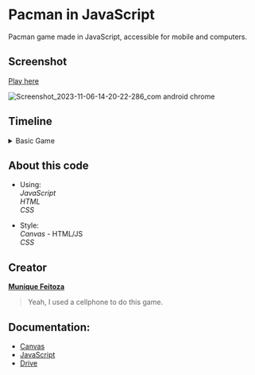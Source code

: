 # Pacman in JavaScript

Pacman game made in JavaScript, accessible for mobile and computers.

## Screenshot

[Play here](https://munique-feitoza.github.io/pacman_in_js/)

![Screenshot_2023-11-06-14-20-22-286_com android chrome](https://github.com/Munique-Feitoza/pacman_in_js/assets/140446097/7d6378be-fdb2-471c-bdf6-96d0965ef478)


## Timeline
<details>
  <summary>Basic Game</summary>
  <ol>
    <li>Project setup - 23/10/2023</li>
    <li>Generate map boundaries - 24/10/2023</li>
		<li>Generate buttons - 24/10/2023</li>
    <li>Add Pacman - 24/10/2023</li>
		<li>Add movement - 25/10/2023</li>
    <li>Add collision - 25/10/2023</li>
		<li>Map style - 25/10/2023</li>
    <li>Generate fruit - 26/10/2023</li>
		<li>Eat fruit - 26/10/2023</li>
    <li>Add score - 26/10/2023</li>
		<li>Create ghost - 28/10/2023</li>
    <li>Fix bugs - 29/10/2023</li>
		<li>Create big fruit - 29/10/2023</li>
    <li>Add win condition - 31/10/2023</li>
		<li>Lay out a full level - 31/10/2023</li>
    <li>Pacman chomp animation - 31/10/2023</li>
  </ol>
</details>

 ## About this code

- Using:  
_JavaScript_  
_HTML_  
_CSS_

- Style:  
_Canvas_ - HTML/JS  
_CSS_


## Creator

**[Munique Feitoza](https://www.linkedin.com/in/munique-feitoza-77034b231/)**
 >Yeah, I used a cellphone to do this game.


## Documentation:

- [Canvas](https://developer.mozilla.org/pt-BR/docs/Web/API/Canvas_API/Tutorial)  
- [JavaScript](https://developer.mozilla.org/pt-BR/docs/Web/JavaScript)  
- [Drive](https://drive.google.com/drive/folders/1Cvq2RVrv-z2rR3wPZjgJrUgOAjVSVzj9?usp=sharing)

